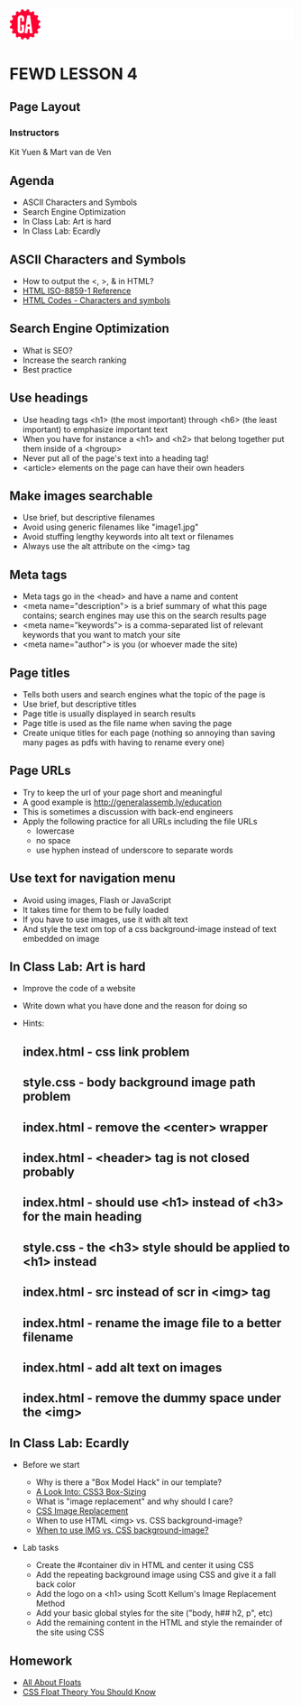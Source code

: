 ![General Assembly](assets/images/ga.png)
# FEWD LESSON 4

## Page Layout

### Instructors
Kit Yuen & Mart van de Ven 



## Agenda

* ASCII Characters and Symbols
* Search Engine Optimization
* In Class Lab: Art is hard
* In Class Lab: Ecardly



## ASCII Characters and Symbols

* How to output the &lt;, &gt;, &amp; in HTML?
* [HTML ISO-8859-1 Reference](http://www.w3schools.com/tags/ref_entities.asp)
* [HTML Codes - Characters and symbols](http://www.ascii.cl/htmlcodes.htm)



## Search Engine Optimization

* What is SEO?
* Increase the search ranking
* Best practice



## Use headings

  * Use heading tags &lt;h1&gt; (the most important) through &lt;h6&gt; (the least important) to emphasize important text
  * When you have for instance a &lt;h1&gt; and &lt;h2&gt; that belong together put them inside of a &lt;hgroup&gt;
  * Never put all of the page's text into a heading tag!
  * &lt;article&gt; elements on the page can have their own headers



## Make images searchable

  * Use brief, but descriptive filenames
  * Avoid using generic filenames like "image1.jpg"
  * Avoid stuffing lengthy keywords into alt text or filenames
  * Always use the alt attribute on the &lt;img&gt; tag



## Meta tags
  
  * Meta tags go  in the &lt;head&gt; and have a name and content
  * &lt;meta name="description"&gt; is a brief summary of what this page contains; search engines may use this on the search results page
  * &lt;meta name=”keywords”&gt; is a comma-separated list of relevant keywords that you want to match your site
  * &lt;meta name="author"&gt; is you (or whoever made the site)



## Page titles

  * Tells both users and search engines what the topic of the page is
  * Use brief, but descriptive titles
  * Page title is usually displayed in search results
  * Page title is used as the file name when saving the page
  * Create unique titles for each page (nothing so annoying than saving many pages as pdfs with having to rename every one)



## Page URLs

  * Try to keep the url of your page short and meaningful
  * A good example is http://generalassemb.ly/education
  * This is sometimes a discussion with back-end engineers
  * Apply the following practice for all URLs including the file URLs 
    * lowercase
    * no space
    * use hyphen instead of underscore to separate words



## Use text for navigation menu

  * Avoid using images, Flash or JavaScript
  * It takes time for them to be fully loaded
  * If you have to use images, use it with alt text
  * And style the text om top of a css background-image instead of text embedded on image



## In Class Lab: Art is hard

  * Improve the code of a website
  * Write down what you have done and the reason for doing so


  * Hints:
    ## index.html - css link problem
    ## style.css  - body background image path problem
    ## index.html - remove the &lt;center&gt; wrapper
    ## index.html - &lt;header&gt; tag is not closed probably
    ## index.html - should use &lt;h1&gt; instead of &lt;h3&gt; for the main heading
    ## style.css  - the &lt;h3&gt; style should be applied to &lt;h1&gt; instead
    ## index.html - src instead of scr in &lt;img&gt; tag
    ## index.html - rename the image file to a better filename
    ## index.html - add alt text on images
    ## index.html - remove the dummy space under the &lt;img&gt;



## In Class Lab: Ecardly
  * Before we start
    * Why is there a "Box Model Hack" in our template? 
    * [A Look Into: CSS3 Box-Sizing](http://www.hongkiat.com/blog/css3-box-sizing/)
    * What is "image replacement" and why should I care?
    * [CSS Image Replacement](http://css-tricks.com/examples/ImageReplacement/)
    * When to use HTML &lt;img&gt; vs. CSS background-image?
    * [When to use IMG vs. CSS background-image?](http://stackoverflow.com/questions/492809/when-to-use-img-vs-css-background-image)


  * Lab tasks
    * Create the #container div in HTML and center it using CSS
    * Add the repeating background image using CSS and give it a fall back color 
    * Add the logo on a &lt;h1&gt; using Scott Kellum's Image Replacement Method 
    * Add your basic global styles for the site ("body, h## h2, p", etc) 
    * Add the remaining content in the HTML and style the remainder of the site using CSS



## Homework

* [All About Floats](http://css-tricks.com/all-about-floats)
* [CSS Float Theory You Should Know](http://coding.smashingmagazine.com/2007/05/01/css-float-theory-things-you-should-know)
